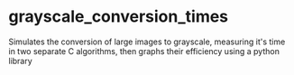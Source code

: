 # grayscale_conversion_times
Simulates the conversion of large images to grayscale, measuring it's time in two separate C algorithms, then graphs their efficiency using a python library
